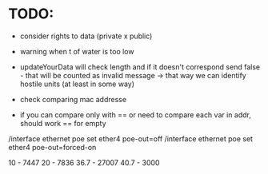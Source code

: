 # TODO:
+ consider rights to data (private x public)
+ warning when t of water is too low

+ updateYourData will check length and if it doesn't correspond send false - that will be counted as invalid message -> that way we can identify hostile units (at least in some way)
+ check comparing mac addresse
+ if you can compare only with == or need to compare each var in addr, should work == for empty

/interface ethernet poe set ether4 poe-out=off
/interface ethernet poe set ether4 poe-out=forced-on


10 - 7447
20 - 7836
36.7 - 27007
40.7 - 3000

